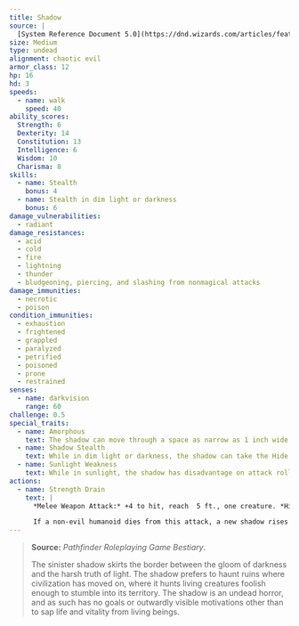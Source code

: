 ```yaml
---
title: Shadow
source: |
  [System Reference Document 5.0](https://dnd.wizards.com/articles/features/systems-reference-document-srd)
size: Medium
type: undead
alignment: chaotic evil
armor_class: 12
hp: 16
hd: 3
speeds:
  - name: walk
    speed: 40
ability_scores:
  Strength: 6
  Dexterity: 14
  Constitution: 13
  Intelligence: 6
  Wisdom: 10
  Charisma: 8
skills:
  - name: Stealth
    bonus: 4
  - name: Stealth in dim light or darkness
    bonus: 6
damage_vulnerabilities:
  - radiant
damage_resistances:
  - acid
  - cold
  - fire
  - lightning
  - thunder
  - bludgeoning, piercing, and slashing from nonmagical attacks
damage_immunities:
  - necrotic
  - poison
condition_immunities:
  - exhaustion
  - frightened
  - grappled
  - paralyzed
  - petrified
  - poisoned
  - prone
  - restrained
senses:
  - name: darkvision
    range: 60
challenge: 0.5
special_traits:
  - name: Amorphous
    text: The shadow can move through a space as narrow as 1 inch wide without squeezing.
  - name: Shadow Stealth
    text: While in dim light or darkness, the shadow can take the Hide action as a bonus action.
  - name: Sunlight Weakness
    text: While in sunlight, the shadow has disadvantage on attack rolls, ability checks, and saving throws.
actions:
  - name: Strength Drain
    text: |
      *Melee Weapon Attack:* +4 to hit, reach  5 ft., one creature. *Hit:* 9 (2d6 + 2) necrotic damage, and the target's Strength score is reduced by 1d4. The target dies if this reduces its Strength to 0. Otherwise, the reduction lasts until the target finishes a short or long rest.

      If a non-evil humanoid dies from this attack, a new shadow rises from the corpse 1d4 hours later.
---
```


> **Source:** *Pathfinder Roleplaying Game Bestiary*.
>
> The sinister shadow skirts the border between the gloom of darkness and the harsh truth of light. The shadow prefers to haunt ruins where civilization has moved on, where it hunts living creatures foolish enough to stumble into its territory. The shadow is an undead horror, and as such has no goals or outwardly visible motivations other than to sap life and vitality from living beings.
